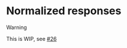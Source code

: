 # Normalized responses

> [!WARNING]
> This is WIP, see [#26](https://github.com/ghostrider-05/patreon-api.ts/issues/26)
